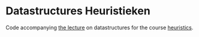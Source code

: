 # Datastructures Heuristieken

Code accompanying [the lecture](https://docs.google.com/presentation/d/1lS-_g0akS17gydp2ZM9OBwOwC3o2XMioyFrh9ZwZAO0/edit?usp=sharing) on datastructures for the course [heuristics](heuristieken.nl).
